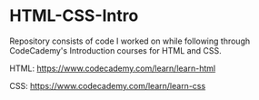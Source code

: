 # HTML-CSS-Intro

Repository consists of code I worked on while following through CodeCademy's Introduction courses for HTML and CSS.

HTML: https://www.codecademy.com/learn/learn-html

CSS: https://www.codecademy.com/learn/learn-css